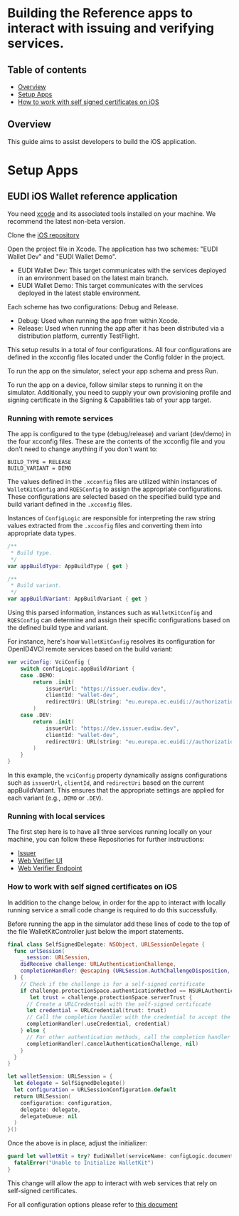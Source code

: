 # Building the Reference apps to interact with issuing and verifying services.

## Table of contents

* [Overview](#overview)
* [Setup Apps](#setup-apps)
* [How to work with self signed certificates on iOS](#how-to-work-with-self-signed-certificates-on-ios)

## Overview

This guide aims to assist developers to build the iOS application.

# Setup Apps

## EUDI iOS Wallet reference application

You need [xcode](https://xcodereleases.com/) and its associated tools installed on your machine. We recommend the latest non-beta version. 

Clone the [iOS repository](https://github.com/eu-digital-identity-wallet/eudi-app-ios-wallet-ui)

Open the project file in Xcode. The application has two schemes: "EUDI Wallet Dev" and "EUDI Wallet Demo".

- EUDI Wallet Dev: This target communicates with the services deployed in an environment based on the latest main branch.
- EUDI Wallet Demo: This target communicates with the services deployed in the latest stable environment.


Each scheme has two configurations: Debug and Release.

- Debug: Used when running the app from within Xcode.
- Release: Used when running the app after it has been distributed via a distribution platform, currently TestFlight.

This setup results in a total of four configurations. All four configurations are defined in the xcconfig files located under the Config folder in the project.

To run the app on the simulator, select your app schema and press Run.

To run the app on a device, follow similar steps to running it on the simulator. Additionally, you need to supply your own provisioning profile and signing certificate in the Signing & Capabilities tab of your app target.

### Running with remote services

The app is configured to the type (debug/release) and variant (dev/demo) in the four xcconfig files. These are the contents of the xcconfig file and you don't need to change anything if you don't want to:

```
BUILD_TYPE = RELEASE
BUILD_VARIANT = DEMO
```

The values defined in the `.xcconfig` files are utilized within instances of `WalletKitConfig` and `RQESConfig` to assign the appropriate configurations. These configurations are selected based on the specified build type and build variant defined in the `.xcconfig` files.

Instances of `ConfigLogic` are responsible for interpreting the raw string values extracted from the `.xcconfig` files and converting them into appropriate data types.

```swift
/**
 * Build type.
 */
var appBuildType: AppBuildType { get }

/**
 * Build variant.
 */
var appBuildVariant: AppBuildVariant { get }
```

Using this parsed information, instances such as `WalletKitConfig` and `RQESConfig` can determine and assign their specific configurations based on the defined build type and variant.

For instance, here's how `WalletKitConfig` resolves its configuration for OpenID4VCI remote services based on the build variant:

```swift
var vciConfig: VciConfig {
    switch configLogic.appBuildVariant {
    case .DEMO:
        return .init(
            issuerUrl: "https://issuer.eudiw.dev",
            clientId: "wallet-dev",
            redirectUri: URL(string: "eu.europa.ec.euidi://authorization")!
        )
    case .DEV:
        return .init(
            issuerUrl: "https://dev.issuer.eudiw.dev",
            clientId: "wallet-dev",
            redirectUri: URL(string: "eu.europa.ec.euidi://authorization")!
        )
    }
}
```

In this example, the `vciConfig` property dynamically assigns configurations such as `issuerUrl`, `clientId`, and `redirectUri` based on the current appBuildVariant. This ensures that the appropriate settings are applied for each variant (e.g., .`DEMO` or `.DEV`).

### Running with local services

The first step here is to have all three services running locally on your machine, 
you can follow these Repositories for further instructions:
* [Issuer](https://github.com/eu-digital-identity-wallet/eudi-srv-web-issuing-eudiw-py)
* [Web Verifier UI](https://github.com/eu-digital-identity-wallet/eudi-web-verifier)
* [Web Verifier Endpoint](https://github.com/eu-digital-identity-wallet/eudi-srv-web-verifier-endpoint-23220-4-kt)

### How to work with self signed certificates on iOS

In addition to the change below, in order for the app to interact with locally running service a small code change is required to do this successfully.

Before running the app in the simulator add these lines of code to the top of the file WalletKitController just below the import statements. 

```swift
final class SelfSignedDelegate: NSObject, URLSessionDelegate {
  func urlSession(
    _ session: URLSession,
    didReceive challenge: URLAuthenticationChallenge,
    completionHandler: @escaping (URLSession.AuthChallengeDisposition, URLCredential?) -> Void
  ) {
    // Check if the challenge is for a self-signed certificate
    if challenge.protectionSpace.authenticationMethod == NSURLAuthenticationMethodServerTrust,
       let trust = challenge.protectionSpace.serverTrust {
      // Create a URLCredential with the self-signed certificate
      let credential = URLCredential(trust: trust)
      // Call the completion handler with the credential to accept the self-signed certificate
      completionHandler(.useCredential, credential)
    } else {
      // For other authentication methods, call the completion handler with a nil credential to reject the request
      completionHandler(.cancelAuthenticationChallenge, nil)
    }
  }
}

let walletSession: URLSession = {
  let delegate = SelfSignedDelegate()
  let configuration = URLSessionConfiguration.default
  return URLSession(
    configuration: configuration,
    delegate: delegate,
    delegateQueue: nil
  )
}()
```

Once the above is in place, adjust the initializer:

```swift
guard let walletKit = try? EudiWallet(serviceName: configLogic.documentStorageServiceName, networking: walletSession) else {
  fatalError("Unable to Initialize WalletKit")
}
```

This change will allow the app to interact with web services that rely on self-signed certificates.

For all configuration options please refer to [this document](configuration.md)
